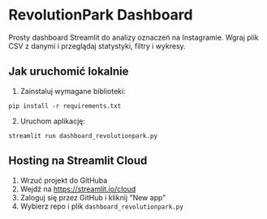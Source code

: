 
# RevolutionPark Dashboard

Prosty dashboard Streamlit do analizy oznaczeń na Instagramie. Wgraj plik CSV z danymi i przeglądaj statystyki, filtry i wykresy.

## Jak uruchomić lokalnie

1. Zainstaluj wymagane biblioteki:
```
pip install -r requirements.txt
```

2. Uruchom aplikację:
```
streamlit run dashboard_revolutionpark.py
```

## Hosting na Streamlit Cloud

1. Wrzuć projekt do GitHuba
2. Wejdź na https://streamlit.io/cloud
3. Zaloguj się przez GitHub i kliknij "New app"
4. Wybierz repo i plik `dashboard_revolutionpark.py`
